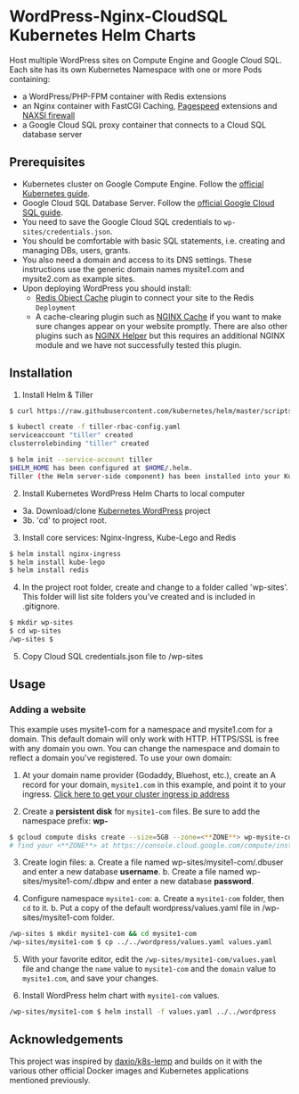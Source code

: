# WordPress-Nginx-CloudSQL Kubernetes Helm Charts
Host multiple WordPress sites on Compute Engine and Google Cloud SQL.
Each site has its own Kubernetes Namespace with one or more Pods containing:
  - a WordPress/PHP-FPM container with Redis extensions
  - an Nginx container with FastCGI Caching, [Pagespeed](https://www.modpagespeed.com/) extensions and [NAXSI firewall](https://github.com/nbs-system/naxsi)
- a Google Cloud SQL proxy container that connects to a Cloud SQL database server

## Prerequisites

* Kubernetes cluster on Google Compute Engine. Follow the [official Kubernetes guide](https://cloud.google.com/kubernetes-engine/docs/how-to/creating-a-container-cluster "Creating a Container Cluster").
* Google Cloud SQL Database Server. Follow the [official Google Cloud SQL guide](https://cloud.google.com/sql/docs/mysql/create-instance "Create Google Cloud SQL instance").
* You need to save the Google Cloud SQL credentials to `wp-sites/credentials.json`.
* You should be comfortable with basic SQL statements, i.e. creating and managing DBs, users, grants.
* You also need a domain and access to its DNS settings. These instructions use the generic domain names mysite1.com and mysite2.com as example sites.
* Upon deploying WordPress you should install:
  * [Redis Object Cache](https://wordpress.org/plugins/redis-cache/ "Redis Object Cache plugin for WordPress") plugin to connect your site to the Redis `Deployment`
  * A cache-clearing plugin such as [NGINX Cache](https://wordpress.org/plugins/nginx-cache/) if you want to make sure changes appear on your website promptly. There are also other plugins such as [NGINX Helper](https://wordpress.org/plugins/nginx-helper/) but this requires an additional NGINX module and we have not successfully tested this plugin.

## Installation

1. Install Helm & Tiller

```bash
$ curl https://raw.githubusercontent.com/kubernetes/helm/master/scripts/get | bash

$ kubectl create -f tiller-rbac-config.yaml
serviceaccount "tiller" created
clusterrolebinding "tiller" created

$ helm init --service-account tiller
$HELM_HOME has been configured at $HOME/.helm.
Tiller (the Helm server-side component) has been installed into your Kubernetes Cluster.
```

2. Install Kubernetes WordPress Helm Charts to local computer
  - 3a. Download/clone [Kubernetes WordPress](https://github.com/stcox/k8s-wordpress.git) project
  - 3b. 'cd' to project root.

3. Install core services: Nginx-Ingress, Kube-Lego and Redis
```bash
$ helm install nginx-ingress
$ helm install kube-lego
$ helm install redis
```

4. In the project root folder, create and change to a folder called 'wp-sites'. This folder will list site folders you've created and is included in .gitignore.

```bash
$ mkdir wp-sites
$ cd wp-sites
/wp-sites $
```
5. Copy Cloud SQL credentials.json file to /wp-sites

## Usage

### Adding a website

This example uses mysite1-com for a namespace and mysite1.com for a domain. This default domain will only work with HTTP. HTTPS/SSL is free with any domain you own. You can change the namespace and domain to reflect a domain you've registered. To use your own domain:

1. At your domain name provider (Godaddy, Bluehost, etc.), create an A record for your domain, `mysite1.com` in this example, and point it to your ingress. [Click here to get your cluster ingress ip address](http://localhost:8001/api/v1/namespaces/kube-system/services/https:kubernetes-dashboard:/proxy/#!/service?namespace=nginx-ingress)

2. Create a **persistent disk** for `mysite1-com` files. Be sure to add the namespace prefix: **wp-**
```bash
$ gcloud compute disks create --size=5GB --zone=<**ZONE**> wp-mysite-com
# find your <**ZONE**> at https://console.cloud.google.com/compute/instanceGroups/list
```

3. Create login files:
  a. Create a file named wp-sites/mysite1-com/.dbuser and enter a new database **username**.
	b. Create a file named wp-sites/mysite1-com/.dbpw and enter a new database **password**.

4. Configure namespace `mysite1-com`:
  a. Create a `mysite1-com` folder, then `cd` to it.
  b. Put a copy of the default wordpress/values.yaml file in /wp-sites/mysite1-com folder.
```bash
/wp-sites $ mkdir mysite1-com && cd mysite1-com
/wp-sites/mysite1-com $ cp ../../wordpress/values.yaml values.yaml
```

5. With your favorite editor, edit the `/wp-sites/mysite1-com/values.yaml` file and change the `name` value to `mysite1-com` and the `domain` value to `mysite1.com`, and save your changes.

6. Install WordPress helm chart with `mysite1-com` values.
```bash
/wp-sites/mysite1-com $ helm install -f values.yaml ../../wordpress
```

## Acknowledgements
This project was inspired by [daxio/k8s-lemp](https://github.com/daxio/k8s-lemp) and builds on it with the various other official Docker images and Kubernetes applications mentioned previously.
